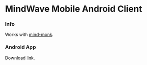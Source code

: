 MindWave Mobile Android Client
=========

### Info
Works with [mind-monk](https://github.com/rerome/mind-monk).

### Android App
Download [link](https://github.com/rerome/mindwave-mobile-android-client/raw/master/bin/mindwave-mobile-android-client.apk).

